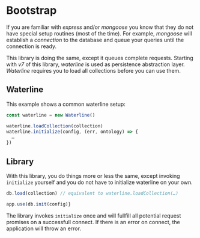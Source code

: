 # Bootstrap

If you are familiar with *express* and/or *mongoose* you know that they do not
have special setup routines (most of the time). For example, *mongoose* will
establish a *connection* to the database and queue your queries until the
connection is ready.

This library is doing the same, except it queues complete requests. Starting
with *v7* of this library, *waterline* is used as persistence abstraction layer.
*Waterline* requires you to load all collections before you can use them.

## Waterline

This example shows a common waterline setup:

```js
const waterline = new Waterline()

waterline.loadCollection(collection)
waterline.initialize(config, (err, ontology) => {
  …
})
```

## Library

With this library, you do things more or less the same, except invoking
`initialize` yourself and you do not have to initialize waterline on your own.

```js
db.load(collection) // equivalent to waterline.loadCollection(…)

app.use(db.init(config)}
```

The library invokes `initialize` once and will fullfill all potential request
promises on a successfull connect. If there is an error on connect, the
application will throw an error.
